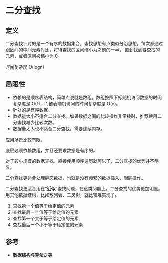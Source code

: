 # 二分查找
## 定义
二分查找针对的是一个有序的数据集合，查找思想有点类似分治思想。每次都通过跟区间的中间元素对比，将待查找的区间缩小为之前的一半，
直到找到要查找的元素，或者区间被缩小为 0。

时间复杂度 O(logn)

## 局限性
* 依赖的是顺序表结构，简单点说就是数组。数组按照下标随机访问数据的时间复杂度是 O(1)，而链表随机访问的时间复杂度是 O(n)。 
* 针对的是有序数据。
* 数据量太小不适合二分查找。如果数据之间的比较操作非常耗时，推荐使用二分查找减少比较次数。 
* 数据量太大也不适合二分查找。需要连续内存。

应用场景比较有限。

底层必须依赖数组，并且还要求数据是有序的。

对于较小规模的数据查找，直接使用顺序遍历就可以了，二分查找的优势并不明显。

二分查找更适合处理静态数据，也就是没有频繁的数据插入、删除操作。

二分查找更适合用在“**近似**”查找问题，在这类问题上，二分查找的优势更加明显。用其他数据结构，比如散列表、二叉树，就比较难实现了。
1. 查找第一个值等于给定值的元素
2. 查找最后一个值等于给定值的元素
3. 查找第一个大于等于给定值的元素
4. 查找最后一个小于等于给定值的元素

## 参考
* [**数据结构与算法之美**](http://gk.link/a/10p9l)